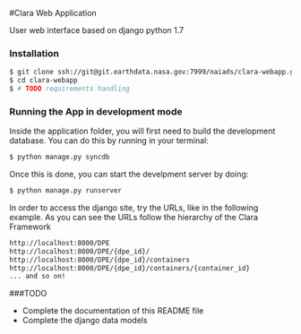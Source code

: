 #Clara Web Application

User web interface based on django python 1.7

### Installation
```sh
$ git clone ssh://git@git.earthdata.nasa.gov:7999/naiads/clara-webapp.git
$ cd clara-webapp
$ # TODO requirements handling
```

### Running the App in development mode
Inside the application folder, you will first need to build the development database. You can do this by running in your terminal:
```sh
$ python manage.py syncdb
```
Once this is done, you can start the develpment server by doing:
```sh
$ python manage.py runserver
```

In order to access the django site, try the URLs, like in the following example. As you can see the URLs follow the hierarchy of the Clara Framework 

```sh
http://localhost:8000/DPE
http://localhost:8000/DPE/{dpe_id}/
http://localhost:8000/DPE/{dpe_id}/containers
http://localhost:8000/DPE/{dpe_id}/containers/{container_id}
... and so on!
```

###TODO
  - Complete the documentation of this README file
  - Complete the django data models
